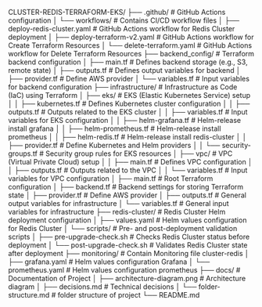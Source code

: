 CLUSTER-REDIS-TERRAFORM-EKS/
├── .github/                            # GitHub Actions configuration
│   └── workflows/                      # Contains CI/CD workflow files
│       ├── deploy-redis-cluster.yaml   # GitHub Actions workflow for Redis Cluster deployment
│       ├── deploy-terraform-v2.yaml    # GitHub Actions workflow for Create Terraform Resources
│       └── delete-terraform.yaml       # GitHub Actions workflow for Delete Terraform Resources
├── backend_config/                     # Terraform backend configuration
│   ├── main.tf                         # Defines backend storage (e.g., S3, remote state)
│   ├── outputs.tf                      # Defines output variables for backend
│   ├── provider.tf                     # Define AWS provider
│   └── variables.tf                    # Input variables for backend configuration
├── infrastructure/                     # Infrastructure as Code (IaC) using Terraform
│   ├── eks/                            # EKS (Elastic Kubernetes Service) setup
│   │   ├── kubernetes.tf               # Defines Kubernetes cluster configuration
│   │   ├── outputs.tf                  # Outputs related to the EKS cluster
│   │   ├── variables.tf                # Input variables for EKS configuration
│   │   ├── helm-grafana.tf             # Helm-release install grafana
│   │   ├── helm-prometheus.tf          # Helm-release install prometheus
│   │   ├── helm-redis.tf               # Helm-release install redis-cluster
│   │   ├── provider.tf                 # Define Kubernetes and Helm providers
│   │   └── security-groups.tf          # Security group rules for EKS resources
│   ├── vpc/                            # VPC (Virtual Private Cloud) setup
│   │   ├── main.tf                     # Defines VPC configuration
│   │   ├── outputs.tf                  # Outputs related to the VPC
│   │   └── variables.tf                # Input variables for VPC configuration
│   ├── main.tf                         # Root Terraform configuration
│   ├── backend.tf                      # Backend settings for storing Terraform state
│   ├── provider.tf                     # Define AWS provider
│   ├── outputs.tf                      # General output variables for infrastructure
│   └── variables.tf                    # General input variables for infrastructure
├── redis-cluster/                      # Redis Cluster Helm deployment configuration
│   ├── values.yaml                     # Helm values configuration for Redis Cluster
│   └── scripts/                        # Pre- and post-deployment validation scripts
│       ├── pre-upgrade-check.sh        # Checks Redis Cluster status before deployment
│       └── post-upgrade-check.sh       # Validates Redis Cluster state after deployment
├── monitoring/                         # Contain Monitoring file cluster-redis
│   ├── grafana.yaml                    # Helm values configuration Grafana
│   └── prometheus.yaml                 # Helm values configuration prometheus
├── docs/                               # Documentation of Project
│   ├── architecture-diagram.png        # Architecture diagram
│   ├── decisions.md                    # Technical decisions
│   └── folder-structure.md             # folder structure of project
└── README.md